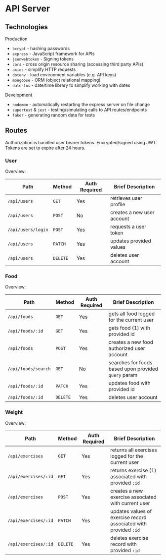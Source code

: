 # API Server

## Technologies

Production 

- `bcrypt` - hashing passwords
- `express` - JavaScript framework for APIs
- `jsonwebtoken` - Signing tokens
- `cors` - cross origin resource sharing (accessing third party APIs)
- `axios` - simplify HTTP requests 
- `dotenv` - load environment variables (e.g. API keys)
- `mongoose` - ORM (object relational mapping)
- `date-fns` - date/time library to simplify working with dates 

Development 

- `nodemon` - automatically restarting the express server on file change 
- `supertest` & `jest` - testing/simulating calls to API routes/endpoints 
- `faker` - generating random data for tests 

## Routes

Authorization is handled user bearer tokens. Encrypted/signed using JWT. Tokens are set to expire after 24 hours.

### User

Overview:

| Path               | Method   | Auth Required | Brief Description          |
| ------------------ | -------- | ------------- | -------------------------- |
| `/api/users`       | `GET`    | Yes           | retrieves user profile     |
| `/api/users`       | `POST`   | No            | creates a new user account |
| `/api/users/login` | `POST`   | Yes           | requests a user token      |
| `/api/users`       | `PATCH`  | Yes           | updates provided values    |
| `/api/users`       | `DELETE` | Yes           | deletes user account       |

### Food

Overview:

| Path                | Method   | Auth Required | Brief Description                                    |
| ------------------- | -------- | ------------- | ---------------------------------------------------- |
| `/api/foods`        | `GET`    | Yes           | gets all food logged for the current user            |
| `/api/foods/:id`    | `GET`    | Yes           | gets food (1) with provided id                       |
| `/api/foods`        | `POST`   | Yes           | creates a new food authorized user account           |
| `/api/foods/search` | `GET`    | No            | searches for foods based upon provided `query` param |
| `/api/foods/:id`    | `PATCH`  | Yes           | updates food with provided id                        |
| `/api/foods/:id`    | `DELETE` | Yes           | deletes user account                                 |

### Weight

Overview:

| Path                 | Method   | Auth Required | Brief Description                                                |
| -------------------- | -------- | ------------- | ---------------------------------------------------------------- |
| `/api/exercises`     | `GET`    | Yes           | returns all exercises logged for the current user                |
| `/api/exercises/:id` | `GET`    | Yes           | returns exercise (1) associated with provided `:id`              |
| `/api/exercises`     | `POST`   | Yes           | creates a new exercise associated with current user              |
| `/api/exercises/:id` | `PATCH`  | Yes           | updates values of exercise record associated with provided `:id` |
| `/api/exercises/:id` | `DELETE` | Yes           | deletes exercise record with provided `:id`                      |
